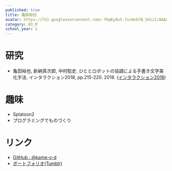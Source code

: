```yaml
---
published: true
title: 亀田裕也
avatar: https://lh3.googleusercontent.com/-fOqKy8u5-7o/WsblN_SH1iI/AAAAAAAAEa4/3pQNpEKxKAUa95Wtvk-w8IcvUQ2AvhAFACE0YBhgLKqgEAL1OcqxsvjCHMmPzZZVZlm5PsVrNlpatNlH-XEvjAM4oWgfn78eVAmv7lwPUthgqVu_rAmL9JkGXBBbyZJWhx23Q8I4xDrFE-RMGjZ5yN4WTBZqfoHTClcaAjQKuDw2Iq8Tki-2njYk0MjlqPUrLMDv20WSdb2vFIPShnARNLGETPSHl0zIVXYkd3gzuca1-lyfZV-KJyXulRxuj4RglQBTQm29T2rwqUpQivtqFEP-ujuYLP3JgPcd4pO8JlgsJkVP4e1uhSuxpn1MkKM_4PO2eL5R1PU2jk-9et3XnZkMWHYRJcBmRIyuqtc1UsQsDLsGNgHTV72FcuXw4-8TNR3Xe7hcFgzbj9o2wfbSZqu6ymOJPCN7KL_J5LH_K4KK2r5o6mJydiCtMXbvQq9lulUhuXNatx6ldlRhWhkGLWV7TYabgSg7iiB81h0A0CMMUwj1n2NBeIKL_m7Bf7WB8uh4VWS4a63k6QgLradWLlsDsG43tg7OJpqHCgRpcjxKBR4erk5EsrXLLpvTVRC5c9bO8dwAafei3dF3jkVzCF-ZvQhjUr7Dedd9p6yoVONScF5DK2STn9iKuqKuVjiCpucNU68MRphkWfVJ7y4CLPCsgsgAX-pFI7HCSxBb7g7xv30bAjTygQj3TKjcn0yuXBU8Pcxa6GtuItkaN2siHlOWZoyoe_9Ay9ezl3bBBRYNSRB_qlyn9BIA_shyK4sds7EkQmhBoPDMYMMuC0vYF/DSC06576.jpg
category: 03_M
school_year: 1
---
```

# **研究**

* 亀田裕也, 新納真次郎, 中村聡史. ひととロボットの協調による手書き文字美化手法. インタラクション2018, pp.215-220. 2018. ([インタラクション2018](http://www.interaction-ipsj.org/proceedings/2018/data/bib/1A09.html))

# 趣味

* Splatoon2
* プログラミングでものづくり

# リンク

* [GitHub : @kame-v-d](https://github.com/kame-v-d)
* [ポートフォリオ(Tumblr)](https://www.tumblr.com/settings/blog/kame-v-d)